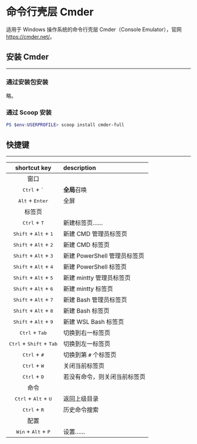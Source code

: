 # 命令行壳层 Cmder

适用于 Windows 操作系统的命令行壳层 Cmder（Console Emulator），官网 <https://cmder.net/>。

## 安装 Cmder
---

### 通过安装包安装

略。

### 通过 Scoop 安装

```ps1
PS $env:USERPROFILE> scoop install cmder-full
```

## 快捷键
---

| shortcut key                                        | description |
|:---------------------------------------------------:|:----------- |
| 窗口
| <kbd>Ctrl</kbd> + <kbd>`</kbd>                      | **全局**召唤
| <kbd>Alt</kbd> + <kbd>Enter</kbd>                   | 全屏
| 标签页
| <kbd>Ctrl</kbd> + <kbd>T</kbd>                      | 新建标签页……
| <kbd>Shift</kbd> + <kbd>Alt</kbd> + <kbd>1</kbd>    | 新建 CMD 管理员标签页
| <kbd>Shift</kbd> + <kbd>Alt</kbd> + <kbd>2</kbd>    | 新建 CMD 标签页
| <kbd>Shift</kbd> + <kbd>Alt</kbd> + <kbd>3</kbd>    | 新建 PowerShell 管理员标签页
| <kbd>Shift</kbd> + <kbd>Alt</kbd> + <kbd>4</kbd>    | 新建 PowerShell 标签页
| <kbd>Shift</kbd> + <kbd>Alt</kbd> + <kbd>5</kbd>    | 新建 mintty 管理员标签页
| <kbd>Shift</kbd> + <kbd>Alt</kbd> + <kbd>6</kbd>    | 新建 mintty 标签页
| <kbd>Shift</kbd> + <kbd>Alt</kbd> + <kbd>7</kbd>    | 新建 Bash 管理员标签页
| <kbd>Shift</kbd> + <kbd>Alt</kbd> + <kbd>8</kbd>    | 新建 Bash 标签页
| <kbd>Shift</kbd> + <kbd>Alt</kbd> + <kbd>9</kbd>    | 新建 WSL Bash 标签页
| <kbd>Ctrl</kbd> + <kbd>Tab</kbd>                    | 切换到右一标签页
| <kbd>Ctrl</kbd> + <kbd>Shift</kbd> + <kbd>Tab</kbd> | 切换到左一标签页
| <kbd>Ctrl</kbd> + <kbd>#</kbd>                      | 切换到第 `#` 个标签页
| <kbd>Ctrl</kbd> + <kbd>W</kbd>                      | 关闭当前标签页
| <kbd>Ctrl</kbd> + <kbd>D</kbd>                      | 若没有命令，则关闭当前标签页
| 命令
| <kbd>Ctrl</kbd> + <kbd>Alt</kbd> + <kbd>U</kbd>     | 返回上级目录
| <kbd>Ctrl</kbd> + <kbd>R</kbd>                      | 历史命令搜索
| 配置
| <kbd>Win</kbd> + <kbd>Alt</kbd> + <kbd>P</kbd>      | 设置……
